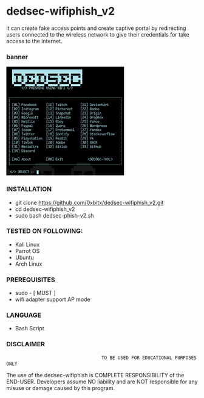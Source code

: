 # dedsec-wifiphish_v2
it can create fake access points and create captive portal by redirecting users connected to the wireless network to give their credentials for take access to the internet. 

### banner
![1](https://github.com/0xbitx/dedsec-wifiphish_v2/blob/main/banner.png)

### INSTALLATION
* git clone https://github.com/0xbitx/dedsec-wifiphish_v2.git
* cd dedsec-wifiphish_v2
* sudo bash dedsec-phish-v2.sh

### TESTED ON FOLLOWING:
* Kali Linux
* Parrot OS
* Ubuntu
* Arch Linux

### PREREQUISITES
* sudo - [ MUST ]
* wifi adapter support AP mode

### LANGUAGE 
* Bash Script

### DISCLAIMER
                                       TO BE USED FOR EDUCATIONAL PURPOSES ONLY

The use of the dedsec-wifiphish is COMPLETE RESPONSIBILITY of the END-USER. Developers assume NO liability and are NOT responsible for any misuse or damage caused by this program. 
